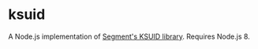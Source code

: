 # ksuid

A Node.js implementation of [Segment's KSUID
library](https://github.com/segmentio/ksuid). Requires Node.js 8.
